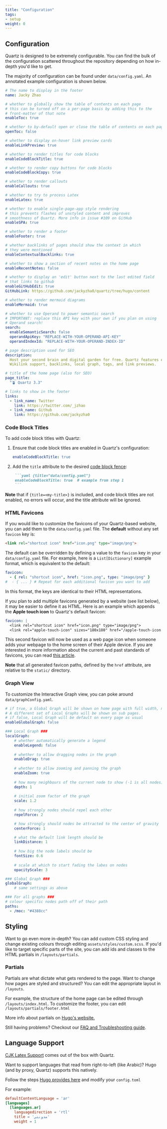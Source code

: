 ```yaml
---
title: "Configuration"
tags:
- setup
weight: 0
---
```


## Configuration
Quartz is designed to be extremely configurable. You can find the bulk of the configuration scattered throughout the repository depending on how in-depth you'd like to get.

The majority of configuration can be found under `data/config.yaml`. An annotated example configuration is shown below.

```yaml {title="data/config.yaml"}
# The name to display in the footer
name: Jacky Zhao

# whether to globally show the table of contents on each page
# this can be turned off on a per-page basis by adding this to the
# front-matter of that note
enableToc: true

# whether to by-default open or close the table of contents on each page
openToc: false

# whether to display on-hover link preview cards
enableLinkPreview: true

# whether to render titles for code blocks
enableCodeBlockTitle: true 

# whether to render copy buttons for code blocks
enableCodeBlockCopy: true 

# whether to render callouts
enableCallouts: true

# whether to try to process Latex
enableLatex: true

# whether to enable single-page-app style rendering
# this prevents flashes of unstyled content and improves
# smoothness of Quartz. More info in issue #109 on GitHub
enableSPA: true

# whether to render a footer
enableFooter: true

# whether backlinks of pages should show the context in which
# they were mentioned
enableContextualBacklinks: true

# whether to show a section of recent notes on the home page
enableRecentNotes: false

# whether to display an 'edit' button next to the last edited field
# that links to github
enableGitHubEdit: true
GitHubLink: https://github.com/jackyzha0/quartz/tree/hugo/content

# whether to render mermaid diagrams
enableMermaid: true

# whether to use Operand to power semantic search
# IMPORTANT: replace this API key with your own if you plan on using
# Operand search!
search:
  enableSemanticSearch: false
  operandApiKey: "REPLACE-WITH-YOUR-OPERAND-API-KEY"
  operandIndexId: "REPLACE-WITH-YOUR-OPERAND-INDEX-ID"

# page description used for SEO
description:
  Host your second brain and digital garden for free. Quartz features extremely fast full-text search,
  Wikilink support, backlinks, local graph, tags, and link previews.

# title of the home page (also for SEO)
page_title:
  "🪴 Quartz 3.3"

# links to show in the footer
links:
  - link_name: Twitter
    link: https://twitter.com/_jzhao
  - link_name: Github
    link: https://github.com/jackyzha0
```

### Code Block Titles
To add code block titles with Quartz:

1. Ensure that code block titles are enabled in Quartz's configuration:

    ```yaml {title="data/config.yaml", linenos=false}
    enableCodeBlockTitle: true
    ```

2. Add the `title` attribute to the desired [code block
   fence](https://gohugo.io/content-management/syntax-highlighting/#highlighting-in-code-fences):

      ```markdown {linenos=false}
       ```yaml {title="data/config.yaml"}
       enableCodeBlockTitle: true  # example from step 1
       ```
      ```

**Note** that if `{title=<my-title>}` is included, and code block titles are not
enabled, no errors will occur, and the title attribute will be ignored.

### HTML Favicons
If you would like to customize the favicons of your Quartz-based website, you 
can add them to the `data/config.yaml` file. The **default** without any set 
`favicon` key is:

```html {title="layouts/partials/head.html", linenostart=15}
<link rel="shortcut icon" href="icon.png" type="image/png">
```

The default can be overridden by defining a value to the `favicon` key in your 
`data/config.yaml` file. For example, here is a `List[Dictionary]` example format, which is
equivalent to the default:

```yaml {title="data/config.yaml", linenos=false}
favicon:
  - { rel: "shortcut icon", href: "icon.png", type: "image/png" }
#  - { ... } # Repeat for each additional favicon you want to add
```

In this format, the keys are identical to their HTML representations.

If you plan to add multiple favicons generated by a website (see list below), it
may be easier to define it as HTML. Here is an example which appends the 
**Apple touch icon** to Quartz's default favicon:

```yaml {title="data/config.yaml", linenos=false}
favicon: |
  <link rel="shortcut icon" href="icon.png" type="image/png">
  <link rel="apple-touch-icon" sizes="180x180" href="/apple-touch-icon.png">
```

This second favicon will now be used as a web page icon when someone adds your 
webpage to the home screen of their Apple device. If you are interested in more 
information about the current and past standards of favicons, you can read 
[this article](https://www.emergeinteractive.com/insights/detail/the-essentials-of-favicons/).

**Note** that all generated favicon paths, defined by the `href` 
attribute, are relative to the `static/` directory.

### Graph View
To customize the Interactive Graph view, you can poke around `data/graphConfig.yaml`.

```yaml {title="data/graphConfig.yaml"}
# if true, a Global Graph will be shown on home page with full width, no backlink.
# A different set of Local Graphs will be shown on sub pages.
# if false, Local Graph will be default on every page as usual
enableGlobalGraph: false

### Local Graph ###
localGraph:
    # whether automatically generate a legend
    enableLegend: false
    
    # whether to allow dragging nodes in the graph
    enableDrag: true
    
    # whether to allow zooming and panning the graph
    enableZoom: true
    
    # how many neighbours of the current node to show (-1 is all nodes)
    depth: 1
    
    # initial zoom factor of the graph
    scale: 1.2
    
    # how strongly nodes should repel each other
    repelForce: 2

    # how strongly should nodes be attracted to the center of gravity
    centerForce: 1

    # what the default link length should be
    linkDistance: 1
    
    # how big the node labels should be
    fontSize: 0.6
    
    # scale at which to start fading the labes on nodes
    opacityScale: 3

### Global Graph ###
globalGraph:
	# same settings as above

### For all graphs ###
# colour specific nodes path off of their path
paths:
  - /moc: "#4388cc"
```


## Styling
Want to go even more in-depth? You can add custom CSS styling and change existing colours through editing `assets/styles/custom.scss`. If you'd like to target specific parts of the site, you can add ids and classes to the HTML partials in `/layouts/partials`. 

### Partials
Partials are what dictate what gets rendered to the page. Want to change how pages are styled and structured? You can edit the appropriate layout in `/layouts`.

For example, the structure of the home page can be edited through `/layouts/index.html`. To customize the footer, you can edit `/layouts/partials/footer.html`

More info about partials on [Hugo's website.](https://gohugo.io/templates/partials/)

Still having problems? Checkout our [FAQ and Troubleshooting guide](notes/troubleshooting.md).

## Language Support
[CJK Latex Support](CJK%20Latex%20Support.md) comes out of the box with Quartz.

Want to support languages that read from right-to-left (like Arabic)? Hugo (and by proxy, Quartz) supports this natively.

Follow the steps [Hugo provides here](https://gohugo.io/content-management/multilingual/#configure-languages) and modify your `config.toml`

For example:

```toml
defaultContentLanguage = 'ar'
[languages]
  [languages.ar]
    languagedirection = 'rtl'
    title = 'مدونتي'
    weight = 1
```
